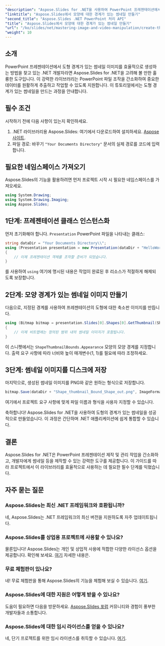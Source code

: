 ```yaml
---
"description": "Aspose.Slides for .NET을 사용하여 PowerPoint 프레젠테이션에서 도형의 경계가 정의된 썸네일 이미지를 만드는 방법을 알아보세요. 이 종합 가이드는 단계별 지침을 제공합니다."
"linktitle": "Aspose.Slides에서 모양에 대한 경계가 있는 썸네일 만들기"
"second_title": "Aspose.Slides .NET PowerPoint 처리 API"
"title": "Aspose.Slides에서 모양에 대한 경계가 있는 썸네일 만들기"
"url": "/ko/slides/net/mastering-image-and-video-manipulation/create-thumbnail-bounds-shape/"
"weight": 10
---
```


## 소개

PowerPoint 프레젠테이션에서 도형 경계가 있는 썸네일 이미지를 효율적으로 생성하는 방법을 찾고 있는 .NET 개발자라면 Aspose.Slides for .NET을 고려해 볼 만한 훌륭한 도구입니다. 이 강력한 라이브러리는 PowerPoint 파일 조작을 간소화하여 중요한 데이터를 원활하게 추출하고 작업할 수 있도록 지원합니다. 이 튜토리얼에서는 도형 경계가 있는 썸네일을 만드는 과정을 안내합니다.

## 필수 조건

시작하기 전에 다음 사항이 있는지 확인하세요.

1. .NET 라이브러리용 Aspose.Slides: 여기에서 다운로드하여 설치하세요. [Aspose 사이트](https://releases.aspose.com/slides/net/).
2. 파일 경로: 바꾸기 `"Your Documents Directory"` 문서의 실제 경로를 코드에 입력합니다.

## 필요한 네임스페이스 가져오기

Aspose.Slides의 기능을 활용하려면 먼저 프로젝트 시작 시 필요한 네임스페이스를 가져오세요.

```csharp
using System.Drawing;
using System.Drawing.Imaging;
using Aspose.Slides;
```

## 1단계: 프레젠테이션 클래스 인스턴스화

먼저 초기화해야 합니다. `Presentation` PowerPoint 파일을 나타내는 클래스:

```csharp
string dataDir = "Your Documents Directory\\";
using (Presentation presentation = new Presentation(dataDir + "HelloWorld.pptx"))
{
    // 이제 프레젠테이션 객체를 조작할 준비가 되었습니다.
}
```

를 사용하여 `using` 여기에 명시된 내용은 작업이 완료된 후 리소스가 적절하게 해제되도록 보장합니다.

## 2단계: 모양 경계가 있는 썸네일 이미지 만들기

다음으로, 지정된 경계를 사용하여 프레젠테이션의 도형에 대한 축소판 이미지를 만듭니다.

```csharp
using (Bitmap bitmap = presentation.Slides[0].Shapes[0].GetThumbnail(ShapeThumbnailBounds.Appearance, 1, 1))
{
    // 이제 비트맵에는 정의된 범위 내의 썸네일 이미지가 포함됩니다.
}
```

이 스니펫에서는 `ShapeThumbnailBounds.Appearance` 모양의 모양 경계를 지정합니다. 출력 요구 사항에 따라 너비와 높이 매개변수(1, 1)를 필요에 따라 조정하세요.

## 3단계: 썸네일 이미지를 디스크에 저장

마지막으로, 생성된 썸네일 이미지를 PNG와 같은 원하는 형식으로 저장합니다.

```csharp
bitmap.Save(dataDir + "Shape_thumbnail_Bound_Shape_out.png", ImageFormat.Png);
```

여기에서 프로젝트 요구 사항에 맞게 파일 이름과 형식을 사용자 지정할 수 있습니다.

축하합니다! Aspose.Slides for .NET을 사용하여 도형의 경계가 있는 썸네일을 성공적으로 만들었습니다. 이 과정은 간단하며 .NET 애플리케이션에 쉽게 통합할 수 있습니다.

## 결론

Aspose.Slides for .NET은 PowerPoint 프레젠테이션 제작 및 관리 작업을 간소화하고, 개발자에게 썸네일 등을 제작할 수 있는 강력한 도구를 제공합니다. 이 가이드를 따라 프로젝트에서 이 라이브러리를 효율적으로 사용하는 데 필요한 필수 단계를 익혔습니다.

## 자주 묻는 질문

### Aspose.Slides는 최신 .NET 프레임워크와 호환됩니까?

네, Aspose.Slides는 .NET 프레임워크의 최신 버전을 지원하도록 자주 업데이트됩니다.

### Aspose.Slides를 상업용 프로젝트에 사용할 수 있나요?

물론입니다! Aspose.Slides는 개인 및 상업적 사용에 적합한 다양한 라이선스 옵션을 제공합니다. 확인해 보세요. [여기](https://purchase.aspose.com/buy) 자세한 내용은.

### 무료 체험판이 있나요?

네! 무료 체험판을 통해 Aspose.Slides의 기능을 체험해 보실 수 있습니다. [여기](https://releases.aspose.com/).

### Aspose.Slides에 대한 지원은 어떻게 받을 수 있나요?

도움이 필요하면 다음을 방문하세요. [Aspose.Slides 포럼](https://forum.aspose.com/c/slides/11) 커뮤니티와 경험이 풍부한 개발자들과 소통합니다.

### Aspose.Slides에 대한 임시 라이선스를 얻을 수 있나요?

네, 단기 프로젝트를 위한 임시 라이센스를 취득할 수 있습니다. [여기](https://purchase.aspose.com/temporary-license/).